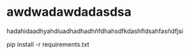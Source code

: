 # awdwadawdadasdsa
hadahidaadhyahdiuadhadhadhñfdhahsdfkdashfldsahfasñdfjsi


pip install -r requirements.txt
